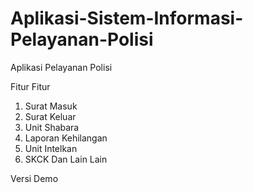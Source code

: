 # Aplikasi-Sistem-Informasi-Pelayanan-Polisi
Aplikasi Pelayanan Polisi 

Fitur Fitur 
1. Surat Masuk
2. Surat Keluar
3. Unit Shabara
4. Laporan Kehilangan
5. Unit Intelkan
5. SKCK
Dan Lain Lain

Versi Demo

